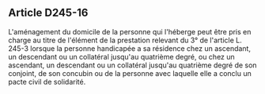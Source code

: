 ## Article D245-16

L'aménagement du domicile de la personne qui l'héberge peut être pris en charge au titre de l'élément de
la prestation relevant du 3° de l'article L. 245-3 lorsque la personne handicapée a sa résidence chez un
ascendant, un descendant ou un collatéral jusqu'au quatrième degré, ou chez un ascendant, un descendant ou
un collatéral jusqu'au quatrième degré de son conjoint, de son concubin ou de la personne avec laquelle elle a
conclu un pacte civil de solidarité.

